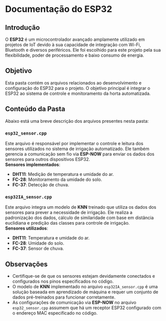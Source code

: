 # Documentação do ESP32

## Introdução
O **ESP32** é um microcontrolador avançado amplamente utilizado em projetos de IoT devido à sua capacidade de integração com Wi-Fi, Bluetooth e diversos periféricos. Ele foi escolhido para este projeto pela sua flexibilidade, poder de processamento e baixo consumo de energia.

## Objetivo
Esta pasta contém os arquivos relacionados ao desenvolvimento e configuração do ESP32 para o projeto. O objetivo principal é integrar o ESP32 ao sistema de controle e monitoramento da horta automatizada.

## Conteúdo da Pasta
Abaixo está uma breve descrição dos arquivos presentes nesta pasta:

### `esp32_sensor.cpp`
Este arquivo é responsável por implementar o controle e leitura dos sensores utilizados no sistema de irrigação automatizado. Ele também gerencia a comunicação sem fio via **ESP-NOW** para enviar os dados dos sensores para outros dispositivos ESP32.  
**Sensores implementados**:
- **DHT11**: Medição de temperatura e umidade do ar.
- **FC-28**: Monitoramento da umidade do solo.
- **FC-37**: Detecção de chuva.

### `esp32IA_sensor.cpp`
Este arquivo integra um modelo de **KNN** treinado que utiliza os dados dos sensores para prever a necessidade de irrigação. Ele realiza a padronização dos dados, cálculo de similaridade com base em distância euclidiana e predição das classes para controle de irrigação.  
**Sensores utilizados**:
- **DHT11**: Temperatura e umidade do ar.
- **FC-28**: Umidade do solo.
- **FC-37**: Sensor de chuva.

## Observações
- Certifique-se de que os sensores estejam devidamente conectados e configurados nos pinos especificados no código.
- O modelo de **KNN** implementado no arquivo `esp32IA_sensor.cpp` é uma solução baseada em aprendizado de máquina e requer um conjunto de dados pré-treinados para funcionar corretamente.
- As configurações de comunicação via **ESP-NOW** no arquivo `esp32_sensor.cpp` assumem que há um receptor ESP32 configurado com o endereço MAC especificado no código.


